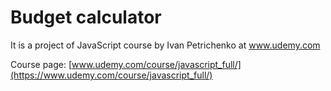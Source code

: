 # Budget calculator

It is a project of JavaScript course by Ivan Petrichenko at www.udemy.com

Course page: [www.udemy.com/course/javascript_full/](https://www.udemy.com/course/javascript_full/)
